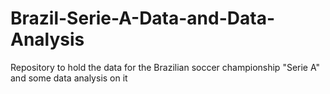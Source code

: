 # Brazil-Serie-A-Data-and-Data-Analysis
Repository to hold the data for the Brazilian soccer championship "Serie A" and some data analysis on it
